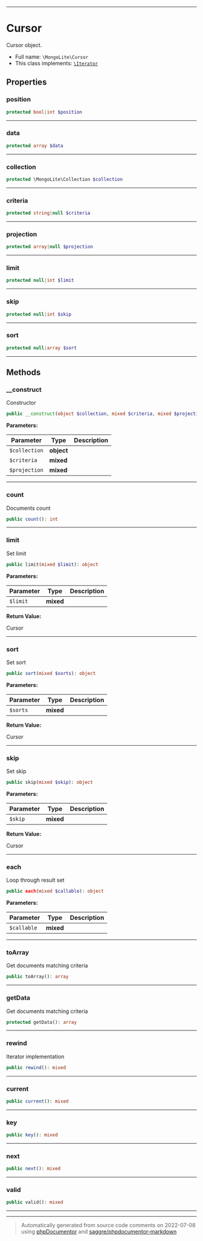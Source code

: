 ***

# Cursor

Cursor object.



* Full name: `\MongoLite\Cursor`
* This class implements:
[`\Iterator`](../Iterator.md)



## Properties


### position



```php
protected bool|int $position
```






***

### data



```php
protected array $data
```






***

### collection



```php
protected \MongoLite\Collection $collection
```






***

### criteria



```php
protected string|null $criteria
```






***

### projection



```php
protected array|null $projection
```






***

### limit



```php
protected null|int $limit
```






***

### skip



```php
protected null|int $skip
```






***

### sort



```php
protected null|array $sort
```






***

## Methods


### __construct

Constructor

```php
public __construct(object $collection, mixed $criteria, mixed $projection = null): mixed
```








**Parameters:**

| Parameter | Type | Description |
|-----------|------|-------------|
| `$collection` | **object** |  |
| `$criteria` | **mixed** |  |
| `$projection` | **mixed** |  |




***

### count

Documents count

```php
public count(): int
```











***

### limit

Set limit

```php
public limit(mixed $limit): object
```








**Parameters:**

| Parameter | Type | Description |
|-----------|------|-------------|
| `$limit` | **mixed** |  |


**Return Value:**

Cursor



***

### sort

Set sort

```php
public sort(mixed $sorts): object
```








**Parameters:**

| Parameter | Type | Description |
|-----------|------|-------------|
| `$sorts` | **mixed** |  |


**Return Value:**

Cursor



***

### skip

Set skip

```php
public skip(mixed $skip): object
```








**Parameters:**

| Parameter | Type | Description |
|-----------|------|-------------|
| `$skip` | **mixed** |  |


**Return Value:**

Cursor



***

### each

Loop through result set

```php
public each(mixed $callable): object
```








**Parameters:**

| Parameter | Type | Description |
|-----------|------|-------------|
| `$callable` | **mixed** |  |




***

### toArray

Get documents matching criteria

```php
public toArray(): array
```











***

### getData

Get documents matching criteria

```php
protected getData(): array
```











***

### rewind

Iterator implementation

```php
public rewind(): mixed
```











***

### current



```php
public current(): mixed
```











***

### key



```php
public key(): mixed
```











***

### next



```php
public next(): mixed
```











***

### valid



```php
public valid(): mixed
```











***


***
> Automatically generated from source code comments on 2022-07-08 using [phpDocumentor](http://www.phpdoc.org/) and [saggre/phpdocumentor-markdown](https://github.com/Saggre/phpDocumentor-markdown)
